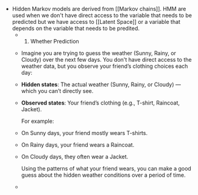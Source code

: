 - Hidden Markov models are derived from [[Markov chains]]. HMM are used when we don't have direct access to the variable that needs to be predicted but we have access to [[Latent Space]] or a variable that depends on the variable that needs to be predited.
	- 1. Whether Prediction
	- Imagine you are trying to guess the weather (Sunny, Rainy, or Cloudy) over the next few days. You don't have direct access to the weather data, but you observe your friend’s clothing choices each day:
	- **Hidden states**: The actual weather (Sunny, Rainy, or Cloudy) — which you can’t directly see.
	- **Observed states**: Your friend’s clothing (e.g., T-shirt, Raincoat, Jacket).
	  
	  For example:
	- On Sunny days, your friend mostly wears T-shirts.
	- On Rainy days, your friend wears a Raincoat.
	- On Cloudy days, they often wear a Jacket.
	  
	  Using the patterns of what your friend wears, you can make a good guess about the hidden weather conditions over a period of time.
	-
